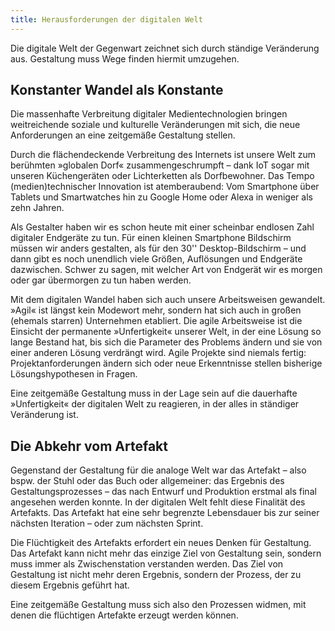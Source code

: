 ```yaml
---
title: Herausforderungen der digitalen Welt
---
```


Die digitale Welt der Gegenwart zeichnet sich durch ständige Veränderung aus. Gestaltung muss Wege finden hiermit umzugehen.

## Konstanter Wandel als Konstante
Die massenhafte Verbreitung digitaler Medientechnologien bringen weitreichende soziale und kulturelle Veränderungen mit sich, die neue Anforderungen an eine zeitgemäße Gestaltung stellen.

Durch die flächendeckende Verbreitung des Internets ist unsere Welt zum berühmten »globalen Dorf« zusammengeschrumpft – dank IoT sogar mit unseren Küchengeräten oder Lichterketten als Dorfbewohner. Das Tempo (medien)technischer Innovation ist atemberaubend: Vom Smartphone über Tablets und Smartwatches hin zu Google Home oder Alexa in weniger als zehn Jahren.

Als Gestalter haben wir es schon heute mit einer scheinbar endlosen Zahl digitaler Endgeräte zu tun. Für einen kleinen Smartphone Bildschirm müssen wir anders gestalten, als für den 30'' Desktop-Bildschirm – und dann gibt es noch unendlich viele Größen, Auflösungen und Endgeräte dazwischen. Schwer zu sagen, mit welcher Art von Endgerät wir es morgen oder gar übermorgen zu tun haben werden.

Mit dem digitalen Wandel haben sich auch unsere Arbeitsweisen gewandelt. »Agil« ist längst kein Modewort mehr, sondern hat sich auch in großen (ehemals starren) Unternehmen etabliert. Die agile Arbeitsweise ist die Einsicht der permanente »Unfertigkeit« unserer Welt, in der eine Lösung so lange Bestand hat, bis sich die Parameter des Problems ändern und sie von einer anderen Lösung verdrängt wird. Agile Projekte sind niemals fertig: Projektanforderungen ändern sich oder neue Erkenntnisse stellen bisherige Lösungshypothesen in Fragen.

Eine zeitgemäße Gestaltung muss in der Lage sein auf die dauerhafte »Unfertigkeit« der digitalen Welt zu reagieren, in der alles in ständiger Veränderung ist.

## Die Abkehr vom Artefakt
Gegenstand der Gestaltung für die analoge Welt war das Artefakt – also bspw. der Stuhl oder das Buch oder allgemeiner: das Ergebnis des Gestaltungsprozesses – das nach Entwurf und Produktion erstmal als final angesehen werden konnte. In der digitalen Welt fehlt diese Finalität des Artefakts. Das Artefakt hat eine sehr begrenzte Lebensdauer bis zur seiner nächsten Iteration – oder zum nächsten Sprint.

Die Flüchtigkeit des Artefakts erfordert ein neues Denken für Gestaltung. Das Artefakt kann nicht mehr das einzige Ziel von Gestaltung sein, sondern muss immer als Zwischenstation verstanden werden. Das Ziel von Gestaltung ist nicht mehr deren Ergebnis, sondern der Prozess, der zu diesem Ergebnis geführt hat.

Eine zeitgemäße Gestaltung muss sich also den Prozessen widmen, mit denen die flüchtigen Artefakte erzeugt werden können.
